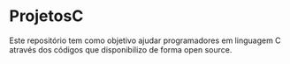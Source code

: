 # ProjetosC
Este repositório tem como objetivo ajudar programadores em linguagem C através dos códigos que disponibilizo de forma open source.
